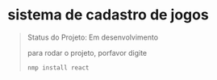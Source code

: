 # sistema de cadastro de jogos

> Status do Projeto: Em desenvolvimento
>
> para rodar o projeto, porfavor digite
>
> ```
> nmp install react
> ```
